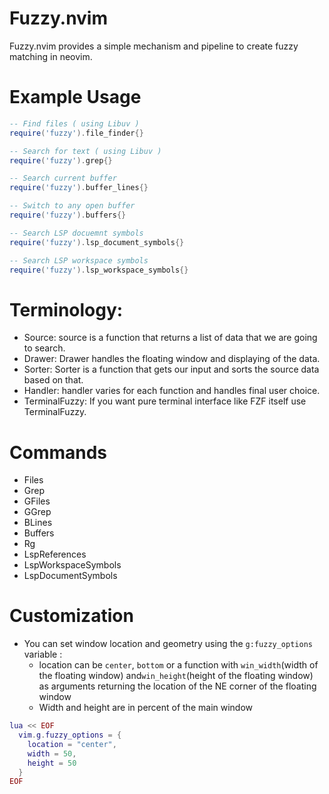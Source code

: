 # Fuzzy.nvim
Fuzzy.nvim provides a simple mechanism and pipeline to create fuzzy matching in neovim.

# Example Usage
```lua
-- Find files ( using Libuv )
require('fuzzy').file_finder{}

-- Search for text ( using Libuv )
require('fuzzy').grep{}

-- Search current buffer
require('fuzzy').buffer_lines{}

-- Switch to any open buffer
require('fuzzy').buffers{}

-- Search LSP docuemnt symbols
require('fuzzy').lsp_document_symbols{}

-- Search LSP workspace symbols
require('fuzzy').lsp_workspace_symbols{}

```

# Terminology:
- Source: source is a function that returns a list of data that we are going to search.
- Drawer: Drawer handles the floating window and displaying of the data.
- Sorter: Sorter is a function that gets our input and sorts the source data based on that.
- Handler: handler varies for each function and handles final user choice.
- TerminalFuzzy: If you want pure terminal interface like FZF itself use TerminalFuzzy.

# Commands
- Files
- Grep
- GFiles
- GGrep
- BLines
- Buffers
- Rg
- LspReferences
- LspWorkspaceSymbols
- LspDocumentSymbols

# Customization 
- You can set window location and geometry using the `g:fuzzy_options` variable :
  - location can be `center`, `bottom` or a function with `win_width`(width of the floating window) and`win_height`(height of the floating window) as arguments returning the location of the NE corner of the floating window
  - Width and height are in percent of the main window
```lua
lua << EOF
  vim.g.fuzzy_options = {
    location = "center",
    width = 50,
    height = 50
  }
EOF
```
